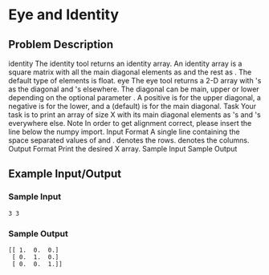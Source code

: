 # Eye and Identity

## Problem Description
identity
The identity tool returns an identity array. An identity array is a square matrix with all the main diagonal elements as  and the rest as . The default type of elements is float.
eye
The eye tool returns a 2-D array with 's as the diagonal and 's elsewhere. The diagonal can be main, upper or lower depending on the optional parameter . A positive  is for the upper diagonal, a negative  is for the lower, and a   (default) is for the main diagonal.
Task
Your task is to print an array of size X with its main diagonal elements as 's and 's everywhere else.
Note
In order to get alignment correct, please insert the line  below the numpy import.
Input Format
A single line containing the space separated values of  and . 
 denotes the rows. 
 denotes the columns.
Output Format
Print the desired X array.
Sample Input
Sample Output

## Example Input/Output
### Sample Input
```
3 3
```
### Sample Output
```
[[ 1.  0.  0.]
 [ 0.  1.  0.]
 [ 0.  0.  1.]]
```
